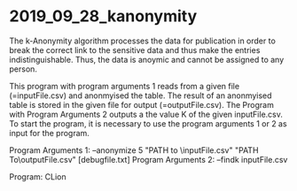 # 2019_09_28_kanonymity
The k-Anonymity algorithm processes the data for publication in order to break the correct link to the sensitive data and thus make the entries indistinguishable. Thus, the data is anoymic and cannot be assigned to any person.

This program with program arguments 1 reads from a given file (=inputFile.csv) and anonmyised the table. The result of an anonmyised table is stored in the given file for output (=outputFile.csv). The Program with Program Arguments 2 outputs a the value K of the given inputFile.csv. To start the program, it is necessary to use the program arguments 1 or 2 as input for the program.

Program Arguments 1: –anonymize 5 "PATH to \inputFile.csv" "PATH To\outputFile.csv" [debugfile.txt]
Program Arguments 2: –findk inputFile.csv

Program: CLion
